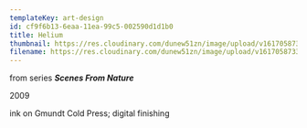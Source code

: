 ```yaml
---
templateKey: art-design
id: cf9f6b13-6eaa-11ea-99c5-002590d1d1b0
title: Helium
thumbnail: https://res.cloudinary.com/dunew51zn/image/upload/v1617058733/art_design/helium_v02_T_mocel8.jpg
filename: https://res.cloudinary.com/dunew51zn/image/upload/v1617058733/art_design/helium_v02_cxvnyw.jpg
---
```

from series ***Scenes From Nature***

2009

ink on Gmundt Cold Press; digital finishing